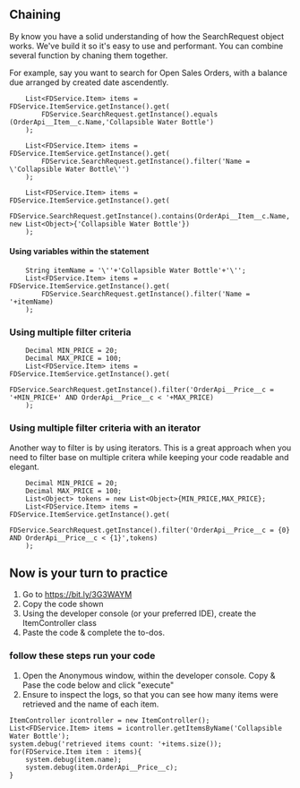 ## Chaining

By know you have a solid understanding of how the SearchRequest object works. We've build it so it's easy to use and performant. You can combine several function by chaning them together.

For example, say you want to search for Open Sales Orders, with a balance due arranged by created date ascendently.

```
    List<FDService.Item> items = FDService.ItemService.getInstance().get(
        FDService.SearchRequest.getInstance().equals (OrderApi__Item__c.Name,'Collapsible Water Bottle')
    );
```
    
```
    List<FDService.Item> items = FDService.ItemService.getInstance().get(
        FDService.SearchRequest.getInstance().filter('Name = \'Collapsible Water Bottle\'')
    );
```
    
```   
    List<FDService.Item> items = FDService.ItemService.getInstance().get(
        FDService.SearchRequest.getInstance().contains(OrderApi__Item__c.Name, new List<Object>{'Collapsible Water Bottle'})
    );
```
#### Using variables within the statement
    
```
    String itemName = '\''+'Collapsible Water Bottle'+'\'';
    List<FDService.Item> items = FDService.ItemService.getInstance().get(
        FDService.SearchRequest.getInstance().filter('Name = '+itemName)
    );   
```
### Using multiple filter criteria
    
```
    Decimal MIN_PRICE = 20;
    Decimal MAX_PRICE = 100;
    List<FDService.Item> items = FDService.ItemService.getInstance().get(
        FDService.SearchRequest.getInstance().filter('OrderApi__Price__c = '+MIN_PRICE+' AND OrderApi__Price__c < '+MAX_PRICE)
    );   
```
### Using multiple filter criteria with an iterator
Another way to filter is by using iterators. This is a great approach when you need to filter base on multiple critera while keeping your code readable and elegant.
```
    Decimal MIN_PRICE = 20;
    Decimal MAX_PRICE = 100;
    List<Object> tokens = new List<Object>{MIN_PRICE,MAX_PRICE};
    List<FDService.Item> items = FDService.ItemService.getInstance().get(
        FDService.SearchRequest.getInstance().filter('OrderApi__Price__c = {0} AND OrderApi__Price__c < {1}',tokens)
    );   
```    

## Now is your turn to practice

1. Go to https://bit.ly/3G3WAYM
2. Copy the code shown
3. Using the developer console (or your preferred IDE), create the ItemController class
4. Paste the code & complete the to-dos.


### follow these steps run your code 
1. Open the Anonymous window, within the developer console. Copy & Pase the code below and click "execute"
2. Ensure to inspect the logs, so that you can see how many items were retrieved and the name of each item.
```
ItemController icontroller = new ItemController();
List<FDService.Item> items = icontroller.getItemsByName('Collapsible Water Bottle');
system.debug('retrieved items count: '+items.size());
for(FDService.Item item : items){
    system.debug(item.name);
    system.debug(item.OrderApi__Price__c);
}
```

